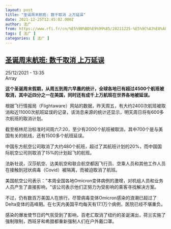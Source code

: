 ```yaml
---
layout: post
title: "圣诞周末航班: 数千取消 上万延误"
date: 2021-12-25T12:45:02.000Z
author: 法广
from: https://www.rfi.fr/cn/%E5%9B%BD%E9%99%85/20211225-%E5%9C%A3%E8%AF%9E%E5%91%A8%E6%9C%AB%E8%88%AA%E7%8F%AD-%E6%95%B0%E5%8D%83%E5%8F%96%E6%B6%88-%E4%B8%8A%E4%B8%87%E5%BB%B6%E8%AF%AF
tags: [ 法广 ]
categories: [ 法广 ]
---
```

<!--1640436302000-->
[圣诞周末航班: 数千取消 上万延误](https://www.rfi.fr/cn/%E5%9B%BD%E9%99%85/20211225-%E5%9C%A3%E8%AF%9E%E5%91%A8%E6%9C%AB%E8%88%AA%E7%8F%AD-%E6%95%B0%E5%8D%83%E5%8F%96%E6%B6%88-%E4%B8%8A%E4%B8%87%E5%BB%B6%E8%AF%AF)
------

<div>
<div>25/12/2021 - 13:35</div>Array<p><strong>                    这个圣诞周末假期，从周五到周六早晨的统计，全球各地已有超过4500个航班被取消，其中近四分之一在美国，同时还有成千上万航班在世界各地被延误。                </strong></p><div >                    <p>根据飞行情报局（Flightaware）网站的数据，昨天周五，有大约2400次航班被取消和近11000次航班延误的记录，该消息来源的统计还显示，明天周日将有600多次航班的取消计划。</p><p>截至格林尼治标准时间周六7:20，至少有2000个航班被取消，其中700个是与美国有关的航线，还有1500多个航班延误。</p><p>中国东方航空公司取消了大约480个航班，超过了其航班计划的20%，而中国国际航空公司则取消了15%的计划起飞的航班。</p><p>法新社说，汉莎航空、达美航空和联合航空都因飞行员、空乘人员和其他工作人员在接触到冠状病毒（Covid）被隔离，而被迫取消了航班。</p><p>美国航空公司表示："本周全国各地Omicron变体病例的激增，对机组人员和业务人员产生了直接影响，"该公司表示他们正努力为受影响的乘客寻找解决方案。</p><p>不过，仍有数百万美国人在旅行，尽管病毒变体Omicron感染的浪潮已超过了Delta变体的高峰期。在七天内美国平均每天有17.1万个病例，医院已经不堪重负。</p><p>感染的爆发使节日的气氛受到了影响，百老汇取消了纽约的圣诞演出，荷兰实施了强制限制，西班牙和希腊都重新强制人们在户外戴口罩。</p>                                            <div data-selfpromo-newsletter>    </div>    <div data-selfpromo-app>    </div>                </div>
</div>
